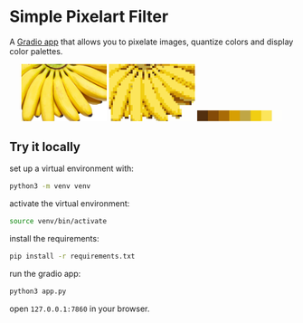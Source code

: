 # Simple Pixelart Filter
A [Gradio app](https://kuko6-pixel-filter.hf.space/) that allows you to pixelate images, quantize colors and display color palettes.

<p align="center">
    <img src="example_images/bananas.jpg" alt="Bananas" width="30%">
    <img src="example_images/bananas_out.jpeg" alt="Bananas pixelated" width="30%">
    <img src="example_images/bananas_palette.jpeg" alt="Bananas palette" width="30%">
</p>

<!-- ## Features
- Pixelate images with customizable pixel size
- Apply blur effect to pixelated images
- Quantize  using k-means clustering
- Interactive web interface using Gradio -->

## Try it locally
set up a virtual environment with:
```sh
python3 -m venv venv
```

activate the virtual environment:
```sh
source venv/bin/activate
```

install the requirements:
```sh
pip install -r requirements.txt
```

run the gradio app:
```sh
python3 app.py
```

open `127.0.0.1:7860` in your browser.

